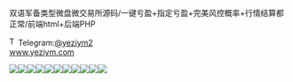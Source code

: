 双语军备类型微盘微交易所源码/一键亏盈+指定亏盈+完美风控概率+行情结算都正常/前端html+后端PHP<p dir="auto"><a target="_blank" rel="noopener noreferrer nofollow" href="https://camo.githubusercontent.com/d614d90677fbc2e34c7c62ebc68c82379d87a57c4beaf05af65fec7ba6b72e36/68747470733a2f2f63646e2d69636f6e732d706e672e666c617469636f6e2e636f6d2f3531322f323131312f323131313634362e706e67"><img src="https://camo.githubusercontent.com/d614d90677fbc2e34c7c62ebc68c82379d87a57c4beaf05af65fec7ba6b72e36/68747470733a2f2f63646e2d69636f6e732d706e672e666c617469636f6e2e636f6d2f3531322f323131312f323131313634362e706e67" alt="Telegram Icon" style="width: 16px; max-width: 100%;" data-canonical-src="https://cdn-icons-png.flaticon.com/512/2111/2111646.png"></a>Telegram:<a href="https://t.me/yeziym2" rel="nofollow">@yeziym2</a><br><a href="https://www.yeziym.com/">www.yeziym.com</a></p><img src="https://github.com/yeziym/WSdub63Vfx/blob/main/Xehb7.png"><img src="https://github.com/yeziym/WSdub63Vfx/blob/main/b4pVi.png"><img src="https://github.com/yeziym/WSdub63Vfx/blob/main/bMgcV.png"><img src="https://github.com/yeziym/WSdub63Vfx/blob/main/pZIbh.png"><img src="https://github.com/yeziym/WSdub63Vfx/blob/main/ddC5D.png"><img src="https://github.com/yeziym/WSdub63Vfx/blob/main/WtelF.png"><img src="https://github.com/yeziym/WSdub63Vfx/blob/main/jIHi5.png"><img src="https://github.com/yeziym/WSdub63Vfx/blob/main/w6GBR.png"><img src="https://github.com/yeziym/WSdub63Vfx/blob/main/Vxl1t.png"><img src="https://github.com/yeziym/WSdub63Vfx/blob/main/xpKZi.png"><img src="https://github.com/yeziym/WSdub63Vfx/blob/main/hbWwg.png">